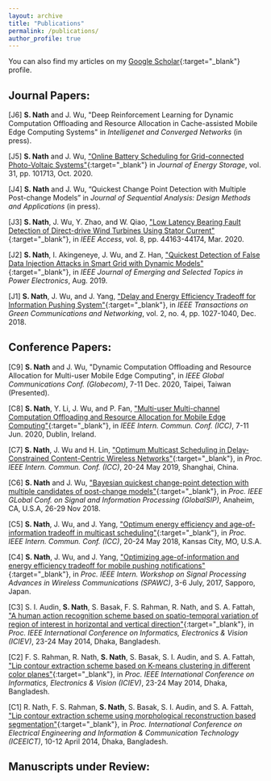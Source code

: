 ```yaml
---
layout: archive
title: "Publications"
permalink: /publications/
author_profile: true
---
```

<!--
{% if author.googlescholar %}
  You can also find my articles on <u><a href="{{author.googlescholar}}">my Google Scholar profile</a>.</u>
{% endif %}

{% include base_path %}
<!--
{% for post in site.publications reversed %}
  {% include archive-single.html %}
{% endfor %}
-->

You can also find my articles on my [Google Scholar](https://scholar.google.com/citations?user=bK16_G4AAAAJ&hl=en){:target="_blank"} profile.

## Journal Papers:

[J6] **S. Nath** and J. Wu, "Deep Reinforcement Learning for Dynamic Computation Offloading and Resource Allocation in Cache-assisted Mobile Edge Computing Systems" in *Intelligenet and Converged Networks* (in press).

[J5] **S. Nath** and J. Wu, ["Online Battery Scheduling for Grid-connected Photo-Voltaic Systems"](https://www.sciencedirect.com/science/article/pii/S2352152X20315504?dgcid=author){:target="_blank"} in *Journal of Energy Storage*, vol. 31, pp. 101713, Oct. 2020.

[J4] **S. Nath** and J. Wu, “Quickest Change Point Detection with Multiple Post-change Models” in *Journal of Sequential Analysis: Design Methods and Applications* (in press).

[J3] **S. Nath**, J. Wu, Y. Zhao, and W. Qiao, ["Low Latency Bearing Fault Detection of Direct-drive Wind Turbines Using Stator Current"](https://ieeexplore.ieee.org/document/9020072){:target="_blank"}, in *IEEE Access*, vol. 8, pp. 44163-44174, Mar. 2020.

[J2] **S. Nath**, I. Akingeneye, J. Wu, and Z. Han, ["Quickest Detection of False Data Injection Attacks in Smart Grid with Dynamic Models"](https://ieeexplore.ieee.org/abstract/document/8808884){:target="_blank"},  in *IEEE Journal of Emerging and Selected Topics in Power Electronics*, Aug. 2019.

[J1] **S. Nath**, J. Wu, and J. Yang, ["Delay and Energy Efficiency Tradeoff for Information Pushing System"](https://ieeexplore.ieee.org/document/8382314/){:target="_blank"}, in *IEEE Transactions on Green Communications and Networking*, vol. 2, no. 4, pp. 1027-1040, Dec. 2018. 

## Conference Papers:

[C9] **S. Nath** and J. Wu, "Dynamic Computation Offloading and Resource Allocation for Multi-user Mobile Edge Computing", in *IEEE Global Communications Conf. (Globecom)*, 7-11 Dec. 2020, Taipei, Taiwan (Presented).

[C8] **S. Nath**, Y. Li, J. Wu, and P. Fan, ["Multi-user Multi-channel Computation Offloading and Resource Allocation for Mobile Edge Computing"](https://ieeexplore.ieee.org/document/9149124){:target="_blank"}, in *IEEE Intern. Commun. Conf. (ICC)*, 7-11 Jun. 2020, Dublin, Ireland.

[C7] **S. Nath**, J. Wu and H. Lin, ["Optimum Multicast Scheduling in Delay-Constrained Content-Centric Wireless Networks"](https://ieeexplore.ieee.org/abstract/document/8761690){:target="_blank"}, in *Proc. IEEE Intern. Commun. Conf. (ICC)*, 20-24 May 2019, Shanghai, China.

[C6] **S. Nath** and J. Wu, ["Bayesian quickest change-point detection with multiple candidates of post-change models"](https://ieeexplore.ieee.org/abstract/document/8646596/){:target="_blank"}, in *Proc. IEEE GLobal Conf. on Signal and Information Processing (GlobalSIP)*, Anaheim, CA, U.S.A, 26-29 Nov 2018. 

[C5] **S. Nath**, J. Wu, and J. Yang, ["Optimum energy efficiency and age-of-information tradeoff in multicast scheduling"](https://ieeexplore.ieee.org/abstract/document/8422521/){:target="_blank"}, in *Proc. IEEE Intern. Commun. Conf. (ICC)*, 20-24 May 2018, Kansas City, MO, U.S.A.

[C4] **S. Nath**, J. Wu, and J. Yang, ["Optimizing age-of-information and energy efficiency tradeoff for mobile pushing notifications"](https://ieeexplore.ieee.org/document/8227712/){:target="_blank"}, in *Proc. IEEE Intern. Workshop on Signal Processing Advances in Wireless Communications (SPAWC)*, 3-6 July, 2017, Sapporo, Japan. 

[C3] S. I. Audin,  **S. Nath**, S. Basak, F. S. Rahman, R. Nath, and S. A. Fattah,  ["A human action recognition scheme based on spatio-temporal variation of region of interest in horizontal and vertical direction"](https://ieeexplore.ieee.org/document/6850809){:target="_blank"}, in *Proc. IEEE International Conference on Informatics, Electronics & Vision (ICIEV)*, 23-24 May 2014, Dhaka, Bangladesh.

 [C2] F. S. Rahman, R. Nath, **S. Nath**, S. Basak, S. I. Audin, and S. A. Fattah, ["Lip contour extraction scheme based on K-means clustering in different color planes"](https://ieeexplore.ieee.org/document/6850781){:target="_blank"}, in *Proc. IEEE International Conference on Informatics, Electronics & Vision (ICIEV)*, 23-24 May 2014, Dhaka, Bangladesh.
 
 [C1] R. Nath, F. S. Rahman,  **S. Nath**, S. Basak, S. I. Audin, and S. A. Fattah, ["Lip contour extraction scheme using morphological reconstruction based segmentation"](https://ieeexplore.ieee.org/document/6919175){:target="_blank"}, in *Proc. International Conference on Electrical Engineering and Information & Communication Technology (ICEEICT)*, 10-12 April 2014, Dhaka, Bangladesh.
 
 ## Manuscripts under Review:
 

